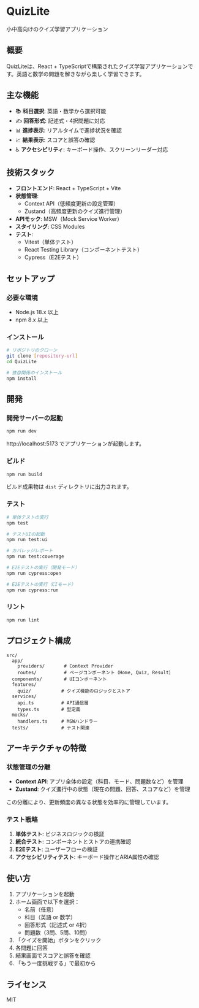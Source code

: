 # QuizLite

小中高向けのクイズ学習アプリケーション

## 概要

QuizLiteは、React + TypeScriptで構築されたクイズ学習アプリケーションです。英語と数学の問題を解きながら楽しく学習できます。

## 主な機能

- 📚 **科目選択**: 英語・数学から選択可能
- ✍️ **回答形式**: 記述式・4択問題に対応
- 📊 **進捗表示**: リアルタイムで進捗状況を確認
- 📈 **結果表示**: スコアと誤答の確認
- ♿ **アクセシビリティ**: キーボード操作、スクリーンリーダー対応

## 技術スタック

- **フロントエンド**: React + TypeScript + Vite
- **状態管理**: 
  - Context API（低頻度更新の設定管理）
  - Zustand（高頻度更新のクイズ進行管理）
- **APIモック**: MSW（Mock Service Worker）
- **スタイリング**: CSS Modules
- **テスト**: 
  - Vitest（単体テスト）
  - React Testing Library（コンポーネントテスト）
  - Cypress（E2Eテスト）

## セットアップ

### 必要な環境
- Node.js 18.x 以上
- npm 8.x 以上

### インストール

```bash
# リポジトリのクローン
git clone [repository-url]
cd QuizLite

# 依存関係のインストール
npm install
```

## 開発

### 開発サーバーの起動

```bash
npm run dev
```

http://localhost:5173 でアプリケーションが起動します。

### ビルド

```bash
npm run build
```

ビルド成果物は `dist` ディレクトリに出力されます。

### テスト

```bash
# 単体テストの実行
npm test

# テストUIの起動
npm run test:ui

# カバレッジレポート
npm run test:coverage

# E2Eテストの実行（開発モード）
npm run cypress:open

# E2Eテストの実行（CIモード）
npm run cypress:run
```

### リント

```bash
npm run lint
```

## プロジェクト構成

```
src/
  app/
    providers/       # Context Provider
    routes/          # ページコンポーネント（Home, Quiz, Result）
  components/        # UIコンポーネント
  features/
    quiz/           # クイズ機能のロジックとストア
  services/
    api.ts          # API通信層
    types.ts        # 型定義
  mocks/
    handlers.ts     # MSWハンドラー
  tests/            # テスト関連
```

## アーキテクチャの特徴

### 状態管理の分離

- **Context API**: アプリ全体の設定（科目、モード、問題数など）を管理
- **Zustand**: クイズ進行中の状態（現在の問題、回答、スコアなど）を管理

この分離により、更新頻度の異なる状態を効率的に管理しています。

### テスト戦略

1. **単体テスト**: ビジネスロジックの検証
2. **統合テスト**: コンポーネントとストアの連携確認
3. **E2Eテスト**: ユーザーフローの検証
4. **アクセシビリティテスト**: キーボード操作とARIA属性の確認

## 使い方

1. アプリケーションを起動
2. ホーム画面で以下を選択：
   - 名前（任意）
   - 科目（英語 or 数学）
   - 回答形式（記述式 or 4択）
   - 問題数（3問、5問、10問）
3. 「クイズを開始」ボタンをクリック
4. 各問題に回答
5. 結果画面でスコアと誤答を確認
6. 「もう一度挑戦する」で最初から

## ライセンス

MIT
